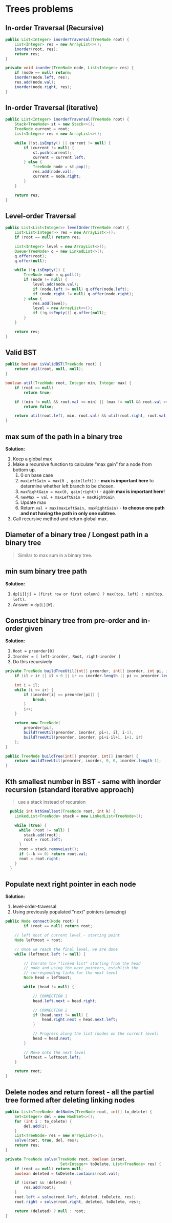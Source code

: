 # Trees problems

## In-order Traversal (Recursive)

```java
public List<Integer> inorderTraversal(TreeNode root) {
    List<Integer> res = new ArrayList<>();
    inorder(root, res);
    return res;
}

private void inorder(TreeNode node, List<Integer> res) {
    if (node == null) return;
    inorder(node.left, res);
    res.add(node.val);
    inorder(node.right, res);
}
```

## In-order Traversal (iterative)

```java
public List<Integer> inorderTraversal(TreeNode root) {
    Stack<TreeNode> st = new Stack<>();
    TreeNode current = root;
    List<Integer> res = new ArrayList<>();

    while (!st.isEmpty() || current != null) {
        if (current != null) {
            st.push(current);
            current = current.left;
        } else {
            TreeNode node = st.pop();
            res.add(node.val);
            current = node.right;
        }
    }

    return res;
}
```

## Level-order Traversal

```java
public List<List<Integer>> levelOrder(TreeNode root) {
    List<List<Integer>> res = new ArrayList<>();
    if (root == null) return res;

    List<Integer> level = new ArrayList<>();
    Queue<TreeNode> q = new LinkedList<>();
    q.offer(root);
    q.offer(null);

    while (!q.isEmpty()) {
        TreeNode node = q.poll();
        if (node != null) {
            level.add(node.val);
            if (node.left != null) q.offer(node.left);
            if (node.right != null) q.offer(node.right);
        } else {
            res.add(level);
            level = new ArrayList<>();
            if (!q.isEmpty()) q.offer(null);
        }
    }

    return res;
}
```

## Valid BST

```java
public boolean isValidBST(TreeNode root) {
    return util(root, null, null);
}

boolean util(TreeNode root, Integer min, Integer max) {
    if (root == null)
        return true;

    if ((min != null && root.val <= min) || (max != null && root.val >= max))
        return false;

    return util(root.left, min, root.val) && util(root.right, root.val, max);
}
```

## max sum of the path in a binary tree

__Solution:__

1. Keep a global max
2. Make a recursive function to calculate “max gain” for a node from bottom up.
    1. 0 on base case
    2. `maxLeftGain = max(0 , gain(left))` - __max is important here__ to determine whether left branch to be chosen.
    3. `maxRightGain = max(0, gain(right))` - again __max is important here!__
    4. `newMax = val + maxLeftGain + maxRightGain`
    5. Update max
    6. Return `val + max(maxLeftGain, maxRightGain)` - __to choose one path and not having the path in only one subtree__.
3. Call recursive method and return global max.

## Diameter of a binary tree / Longest path in a binary tree

> Similar to max sum in a binary tree.

## min sum binary tree path

__Solution:__

1. `dp[i][j] = (first row or first column) ? max(top, left) : min(top, left)`.
2. Answer = `dp[L][W]`.

## Construct binary tree from pre-order and in-order given

__Solution:__

1. `Root = preorder[0]`
2. `Inorder = [ left-inorder, Root, right-inorder ]`
3. Do this recursively

```java
private TreeNode buildTreeUtil(int[] preorder, int[] inorder, int pi, int il, int ir) {
    if (il > ir || il < 0 || ir >= inorder.length || pi >= preorder.length) return null;

    int i = il;
    while (i <= ir) {
        if (inorder[i] == preorder[pi]) {
            break;
        }
        i++;
    }

    return new TreeNode(
        preorder[pi],
        buildTreeUtil(preorder, inorder, pi+1, il, i-1),
        buildTreeUtil(preorder, inorder, pi+i-il+1, i+1, ir)
    );
}

public TreeNode buildTree(int[] preorder, int[] inorder) {
    return buildTreeUtil(preorder, inorder, 0, 0, inorder.length-1);
}
```

## Kth smallest number in BST - same with inorder recursion (standard iterative approach)

> use a stack instead of recursion

```java
  public int kthSmallest(TreeNode root, int k) {
    LinkedList<TreeNode> stack = new LinkedList<TreeNode>();

    while (true) {
      while (root != null) {
        stack.add(root);
        root = root.left;
      }
      root = stack.removeLast();
      if (--k == 0) return root.val;
      root = root.right;
    }
  }
```

## Populate next right pointer in each node

__Solution:__

1. level-order-traversal
2. Using previously populated "next" pointers (amazing)

```java
public Node connect(Node root) {
        if (root == null) return root;

    // left most of current level - starting point
    Node leftmost = root;

    // Once we reach the final level, we are done
    while (leftmost.left != null) {

        // Iterate the "linked list" starting from the head
        // node and using the next pointers, establish the
        // corresponding links for the next level
        Node head = leftmost;

        while (head != null) {

            // CONNECTION 1
            head.left.next = head.right;

            // CONNECTION 2
            if (head.next != null) {
                head.right.next = head.next.left;
            }

            // Progress along the list (nodes on the current level)
            head = head.next;
        }

        // Move onto the next level
        leftmost = leftmost.left;
    }

    return root;
}
```

## Delete nodes and return forest - all the partial tree formed after deleting linking nodes

```java
public List<TreeNode> delNodes(TreeNode root, int[] to_delete) {
    Set<Integer> del = new HashSet<>();
    for (int i : to_delete) {
        del.add(i);
    }
    List<TreeNode> res = new ArrayList<>();
    solve(root, true, del, res);
    return res;
}

private TreeNode solve(TreeNode root, boolean isroot,
                        Set<Integer> toDelete, List<TreeNode> res) {
    if (root == null) return null;
    boolean deleted = toDelete.contains(root.val);

    if (isroot && !deleted) {
        res.add(root);
    }
    root.left = solve(root.left, deleted, toDelete, res);
    root.right = solve(root.right, deleted, toDelete, res);

    return (deleted) ? null : root;
}
```
